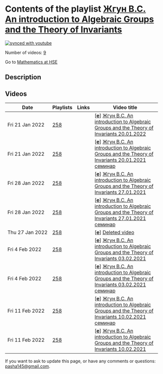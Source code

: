 # Contents of the playlist [Жгун В.С. An introduction to Algebraic Groups and the Theory of Invariants](https://www.youtube.com/playlist?list=PLq3E5oubNNoCQSMk79ZHkVqtPH_7FNwkk)

[![synced with youtube](https://img.shields.io/github/last-commit/mathphysschool/mathphysschool.github.io/autoupdate1?label=synced%20with%20youtube)](https://github.com/mathphysschool/mathphysschool.github.io/commits/autoupdate1)

Number of videos: [9](#videos)

Go to [Mathematics at HSE](../README.md)

## Description



## Videos

|Date|Playlists|Links|Video title|
|---|---|---|---|
| Fri&nbsp;21&nbsp;Jan&nbsp;2022 | [258](../playlists/258 "Жгун В.С. An introduction to Algebraic Groups and the Theory of Invariants") |  | [[**e**](https://studio.youtube.com/video/g9sSw759q6o/edit "Edit")] [Жгун В.С. An introduction to Algebraic Groups and the Theory of Invariants 20.01.2022](https://www.youtube.com/watch?v=g9sSw759q6o&list=PLq3E5oubNNoCQSMk79ZHkVqtPH_7FNwkk) |
| Fri&nbsp;21&nbsp;Jan&nbsp;2022 | [258](../playlists/258 "Жгун В.С. An introduction to Algebraic Groups and the Theory of Invariants") |  | [[**e**](https://studio.youtube.com/video/-BaT33NV9Qw/edit "Edit")] [Жгун В.С. An introduction to Algebraic Groups and the Theory of Invariants 20.01.2021 семинар](https://www.youtube.com/watch?v=-BaT33NV9Qw&list=PLq3E5oubNNoCQSMk79ZHkVqtPH_7FNwkk) |
| Fri&nbsp;28&nbsp;Jan&nbsp;2022 | [258](../playlists/258 "Жгун В.С. An introduction to Algebraic Groups and the Theory of Invariants") |  | [[**e**](https://studio.youtube.com/video/xWtQIDaNvU0/edit "Edit")] [Жгун В.С. An introduction to Algebraic Groups and the Theory of Invariants 27.01.2021](https://www.youtube.com/watch?v=xWtQIDaNvU0&list=PLq3E5oubNNoCQSMk79ZHkVqtPH_7FNwkk) |
| Fri&nbsp;28&nbsp;Jan&nbsp;2022 | [258](../playlists/258 "Жгун В.С. An introduction to Algebraic Groups and the Theory of Invariants") |  | [[**e**](https://studio.youtube.com/video/OZWHYn-h0Mk/edit "Edit")] [Жгун В.С. An introduction to Algebraic Groups and the Theory of Invariants 27.01.2021 семинар](https://www.youtube.com/watch?v=OZWHYn-h0Mk&list=PLq3E5oubNNoCQSMk79ZHkVqtPH_7FNwkk) |
| Thu&nbsp;27&nbsp;Jan&nbsp;2022 | [258](../playlists/258 "Жгун В.С. An introduction to Algebraic Groups and the Theory of Invariants") |  | [[**e**](https://studio.youtube.com/video/mrVj9gRGlik/edit "Edit")] [Deleted video](https://www.youtube.com/watch?v=mrVj9gRGlik&list=PLq3E5oubNNoCQSMk79ZHkVqtPH_7FNwkk "This video is unavailable.") |
| Fri&nbsp;4&nbsp;Feb&nbsp;2022 | [258](../playlists/258 "Жгун В.С. An introduction to Algebraic Groups and the Theory of Invariants") |  | [[**e**](https://studio.youtube.com/video/ZPwAhC4fXog/edit "Edit")] [Жгун В.С. An introduction to Algebraic Groups and the Theory of Invariants 03.02.2021](https://www.youtube.com/watch?v=ZPwAhC4fXog&list=PLq3E5oubNNoCQSMk79ZHkVqtPH_7FNwkk) |
| Fri&nbsp;4&nbsp;Feb&nbsp;2022 | [258](../playlists/258 "Жгун В.С. An introduction to Algebraic Groups and the Theory of Invariants") |  | [[**e**](https://studio.youtube.com/video/KDtyTz4jWm0/edit "Edit")] [Жгун В.С. An introduction to Algebraic Groups and the Theory of Invariants 03.02.2021 семинар](https://www.youtube.com/watch?v=KDtyTz4jWm0&list=PLq3E5oubNNoCQSMk79ZHkVqtPH_7FNwkk) |
| Fri&nbsp;11&nbsp;Feb&nbsp;2022 | [258](../playlists/258 "Жгун В.С. An introduction to Algebraic Groups and the Theory of Invariants") |  | [[**e**](https://studio.youtube.com/video/bsAvb9WX1fo/edit "Edit")] [Жгун В.С. An introduction to Algebraic Groups and the Theory of Invariants 10.02.2021 семинар](https://www.youtube.com/watch?v=bsAvb9WX1fo&list=PLq3E5oubNNoCQSMk79ZHkVqtPH_7FNwkk) |
| Fri&nbsp;11&nbsp;Feb&nbsp;2022 | [258](../playlists/258 "Жгун В.С. An introduction to Algebraic Groups and the Theory of Invariants") |  | [[**e**](https://studio.youtube.com/video/VAl836WFyjY/edit "Edit")] [Жгун В.С. An introduction to Algebraic Groups and the Theory of Invariants 10.02.2021](https://www.youtube.com/watch?v=VAl836WFyjY&list=PLq3E5oubNNoCQSMk79ZHkVqtPH_7FNwkk) |


 If you want to ask to update this page, or have any comments or questions: <pasha145@gmail.com>.